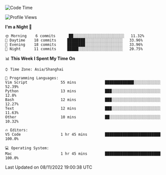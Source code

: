 <!--START_SECTION:waka-->
![Code Time](http://img.shields.io/badge/Code%20Time-19%20hrs%2025%20mins-blue)

![Profile Views](http://img.shields.io/badge/Profile%20Views-1-blue)

**I'm a Night 🦉** 

```text
🌞 Morning    6 commits      ██░░░░░░░░░░░░░░░░░░░░░░░   11.32% 
🌆 Daytime    18 commits     ████████░░░░░░░░░░░░░░░░░   33.96% 
🌃 Evening    18 commits     ████████░░░░░░░░░░░░░░░░░   33.96% 
🌙 Night      11 commits     █████░░░░░░░░░░░░░░░░░░░░   20.75%

```


📊 **This Week I Spent My Time On** 

```text
⌚︎ Time Zone: Asia/Shanghai

💬 Programming Languages: 
Vim Script               55 mins             █████████████░░░░░░░░░░░░   52.39% 
Python                   13 mins             ███░░░░░░░░░░░░░░░░░░░░░░   12.8% 
Bash                     12 mins             ███░░░░░░░░░░░░░░░░░░░░░░   12.27% 
Text                     12 mins             ███░░░░░░░░░░░░░░░░░░░░░░   11.63% 
Other                    10 mins             ██░░░░░░░░░░░░░░░░░░░░░░░   10.32%

🔥 Editors: 
VS Code                  1 hr 45 mins        █████████████████████████   100.0%

💻 Operating System: 
Mac                      1 hr 45 mins        █████████████████████████   100.0%

```


 Last Updated on 08/11/2022 19:00:38 UTC
<!--END_SECTION:waka-->